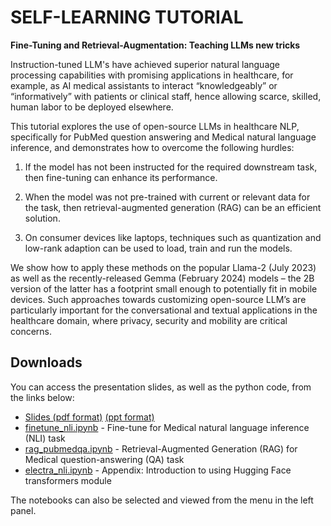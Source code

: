 # SELF-LEARNING TUTORIAL

__Fine-Tuning and Retrieval-Augmentation: Teaching LLMs new tricks__

Instruction-tuned LLM's have achieved superior natural language
processing capabilities with promising applications in healthcare, for
example, as AI medical assistants to interact “knowledgeably” or
“informatively” with patients or clinical staff, hence allowing
scarce, skilled, human labor to be deployed elsewhere.

This tutorial explores the use of open-source LLMs in healthcare NLP,
specifically for PubMed question answering and Medical natural
language inference, and demonstrates how to overcome the following
hurdles:

1. If the model has not been instructed for the required
downstream task, then fine-tuning can enhance its performance.

2. When the model was not pre-trained with current or relevant data
for the task, then retrieval-augmented generation (RAG) can be an
efficient solution.

2. On consumer devices like laptops, techniques such as quantization
and low-rank adaption can be used to load, train and run the models.

We show how to apply these methods on the popular Llama-2 (July 2023)
as well as the recently-released Gemma (February 2024) models – the 2B
version of the latter has a footprint small enough to potentially fit
in mobile devices. Such approaches towards customizing open-source
LLM’s are particularly important for the conversational and textual
applications in the healthcare domain, where privacy, security and
mobility are critical concerns.


## Downloads

You can access the presentation slides, as well as the python code,
from the links below:

- [Slides (pdf format)](https://t-lim.github.io/tutorial.pdf) [(ppt format)](https://t-lim.github.io/tutorial.pptx)
- [finetune_nli.ipynb](https://t-lim.github.io/_sources/finetune_nli.ipynb) - Fine-tune for Medical natural language inference (NLI) task
- [rag_pubmedqa.ipynb](https://t-lim.github.io/_sources/rag_pubmedqa.ipynb) - Retrieval-Augmented Generation (RAG) for Medical question-answering (QA) task
- [electra_nli.ipynb](https://t-lim.github.io/_sources/electra_nli.ipynb) - Appendix: Introduction to using Hugging Face transformers module

The notebooks can also be selected and viewed from the menu in the left panel.
